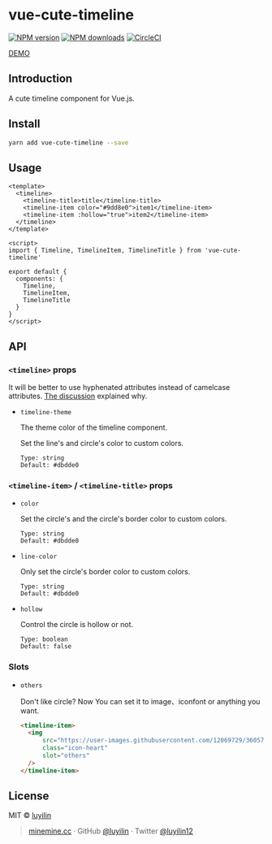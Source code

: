 # vue-cute-timeline

[![NPM version](https://img.shields.io/npm/v/vue-cute-timeline.svg?style=flat)](https://npmjs.com/package/vue-cute-timeline) [![NPM downloads](https://img.shields.io/npm/dm/vue-cute-timeline.svg?style=flat)](https://npmjs.com/package/vue-cute-timeline) [![CircleCI](https://circleci.com/gh/luyilin/vue-cute-timeline/tree/master.svg?style=shield)](https://circleci.com/gh/luyilin/vue-cute-timeline/tree/master)

[DEMO](https://vue-cute-timeline.netlify.com/)

## Introduction

A cute timeline component for Vue.js.

## Install

```bash
yarn add vue-cute-timeline --save
```

## Usage

```vue
<template>
  <timeline>
    <timeline-title>title</timeline-title>
    <timeline-item color="#9dd8e0">item1</timeline-item>
    <timeline-item :hollow="true">item2</timeline-item>
  </timeline>
</template>

<script>
import { Timeline, TimelineItem, TimelineTitle } from 'vue-cute-timeline'

export default {
  components: {
    Timeline,
    TimelineItem,
    TimelineTitle
  }
}
</script>
```
## API

### `<timeline>` props

It will be better to use hyphenated attributes instead of camelcase attributes. [The discussion](https://stackoverflow.com/questions/1696864/naming-class-and-id-html-attributes-dashes-vs-underlines) explained why. 

- `timeline-theme`

  The theme color of the timeline component.

  Set the line's and circle's color to custom colors.

  ```
  Type: string
  Default: #dbdde0
  ```

### `<timeline-item>` / `<timeline-title>` props

- `color`

  Set the circle's and the circle's border color to custom colors.

  ```
  Type: string
  Default: #dbdde0
  ```

- `line-color`

  Only set the circle's border color to custom colors.

  ```
  Type: string
  Default: #dbdde0
  ```

- `hollow`

  Control the circle is hollow or not.

  ```
  Type: boolean
  Default: false
  ```


### Slots

- `others`

  Don't like circle? Now You can set it to image、iconfont or anything you want.

  ```html
  <timeline-item>
    <img
        src="https://user-images.githubusercontent.com/12069729/36057805-80cfc3d2-0e4e-11e8-8851-6fda091ff389.png"
        class="icon-heart"
        slot="others"
    />
  </timeline-item>
  ```

## License

MIT &copy; [luyilin](https://github.com/luyilin)

> [minemine.cc](https://minemine.cc) · GitHub [@luyilin](https://github.com/luyilin) · Twitter [@luyilin12](https://twitter.com/luyilin12)

